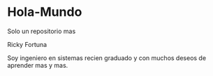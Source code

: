 # Hola-Mundo
Solo un repositorio mas

Ricky Fortuna

Soy ingeniero en sistemas recien graduado y con muchos deseos de aprender mas y mas.
